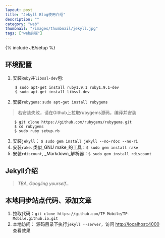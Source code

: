 ```yaml
---
layout: post
title: "Jekyll Blog使用介绍"
description: ""
category: "web"
thumbnail: "/images/thumbnail/jekyll.jpg"
tags: ["web前端"]
---
```

{% include JB/setup %}

## 环境配置
1. 安装`Ruby`并`libssl-dev`包:

        $ sudo apt-get install ruby1.9.1 ruby1.9.1-dev
        $ sudo apt-get install libssl-dev
2. 安装`rubygems`:  `sudo apt-get install rubygems`
>若安装失败，请在Github上拉取rubygems源码，编译并安装

        $ git clone https://github.com/rubygems/rubygems.git
        $ cd rubygems
        $ sudo ruby setup.rb
3. 安装`jekyll`： `$ sudo gem install jekyll --no-rdoc --no-ri`
4. 安装`rake`. 类似_GNU make_的工具：`$ sudo gem install rake`
5. 安装`rdiscount`, _Markdown_解析器：`$ sudo gem install rdiscount`

## Jekyll介绍
> _TBA, Googling yourself..._

## 本地同步站点代码、添加文章
1. 拉取代码：`git clone https://github.com/TP-Mobile/TP-Mobile.github.io.git`
2. 本地访问： 源码目录下执行`jekyll --server`，访问 <http://localhost:4000> 查看效果
